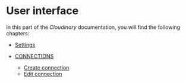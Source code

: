 # User interface

In this part of the *Cloudinary* documentation, you will find the following chapters:

- [Settings](./01_Settings.md)


- [CONNECTIONS](./01a_Connections.md)
  - [Create connection](./01a_Connections.md#create-connection)
  - [Edit connection](./01a_Connections.md#edit-connection)
